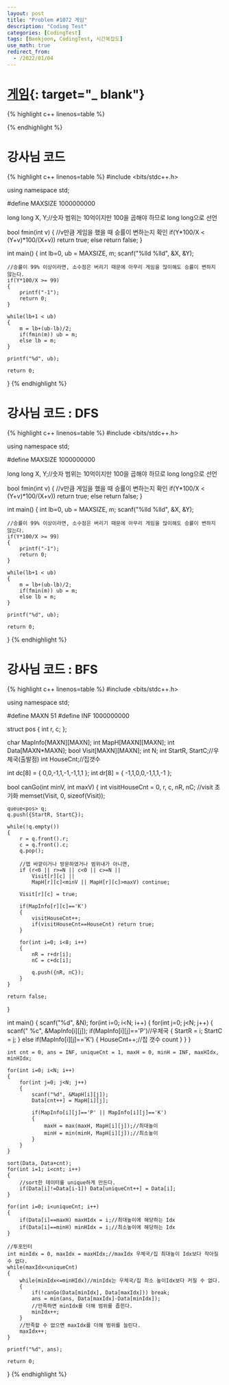 ```yaml
---
layout: post
title: "Problem #1072 게임"
description: "Coding Test"
categories: [CodingTest]
tags: [Baekjoon, CodingTest, 시간복잡도]
use_math: true
redirect_from:
  - /2022/01/04
---
```


# [게임](https://www.acmicpc.net/problem/1072){: target="_ blank"}

{% highlight c++ linenos=table %} 

{% endhighlight %}

# 강사님 코드

{% highlight c++ linenos=table %} 
#include <bits/stdc++.h>

using namespace std;

#define MAXSIZE 1000000000

long long X, Y;//숫자 범위는 10억이지만 100을 곱해야 하므로 long long으로 선언

bool fmin(int v)
{
    //v만큼 게임을 했을 때 승률이 변하는지 확인
    if(Y*100/X < (Y+v)*100/(X+v)) return true;
    else return false;
}

int main()
{
    int lb=0, ub = MAXSIZE, m;
    scanf("%lld %lld", &X, &Y);

    //승률이 99% 이상이라면, 소수점은 버리기 때문에 아무리 게임을 많이해도 승률이 변하지 않는다.
    if(Y*100/X >= 99)
    {
        printf("-1");
        return 0;
    }

    while(lb+1 < ub)
    {
        m = lb+(ub-lb)/2;
        if(fmin(m)) ub = m;
        else lb = m;
    }

    printf("%d", ub);

    return 0;
}
{% endhighlight %}

# 강사님 코드 : DFS

{% highlight c++ linenos=table %} 
#include <bits/stdc++.h>

using namespace std;

#define MAXSIZE 1000000000

long long X, Y;//숫자 범위는 10억이지만 100을 곱해야 하므로 long long으로 선언

bool fmin(int v)
{
    //v만큼 게임을 했을 때 승률이 변하는지 확인
    if(Y*100/X < (Y+v)*100/(X+v)) return true;
    else return false;
}

int main()
{
    int lb=0, ub = MAXSIZE, m;
    scanf("%lld %lld", &X, &Y);

    //승률이 99% 이상이라면, 소수점은 버리기 때문에 아무리 게임을 많이해도 승률이 변하지 않는다.
    if(Y*100/X >= 99)
    {
        printf("-1");
        return 0;
    }

    while(lb+1 < ub)
    {
        m = lb+(ub-lb)/2;
        if(fmin(m)) ub = m;
        else lb = m;
    }

    printf("%d", ub);

    return 0;
}
{% endhighlight %}

# 강사님 코드 : BFS

{% highlight c++ linenos=table %} 
#include <bits/stdc++.h>

using namespace std;

#define MAXN 51
#define INF 1000000000

struct pos
{
    int r, c;
};

char MapInfo[MAXN][MAXN];
int MapH[MAXN][MAXN];
int Data[MAXN*MAXN];
bool Visit[MAXN][MAXN];
int N;
int StartR, StartC;//우체국(출발점)
int HouseCnt;//집갯수

int dc[8] = { 0,0,-1,1,-1,-1,1,1 };
int dr[8] = { -1,1,0,0,-1,1,1,-1 };

bool canGo(int minV, int maxV)
{
    int visitHouseCnt = 0, r, c, nR, nC;
    //visit 초기화
    memset(Visit, 0, sizeof(Visit));

    queue<pos> q;
    q.push({StartR, StartC});

    while(!q.empty())
    {
        r = q.front().r;
        c = q.front().c;
        q.pop();

        //맵 바깥이거나 방문하였거나 범위내가 아니면,
        if (r<0 || r>=N || c<0 || c>=N || 
            Visit[r][c] || 
            MapH[r][c]<minV || MapH[r][c]>maxV) continue;

        Visit[r][c] = true;

        if(MapInfo[r][c]=='K')
        {
            visitHouseCnt++;
            if(visitHouseCnt==HouseCnt) return true;
        }

        for(int i=0; i<8; i++)
        {
            nR = r+dr[i];
            nC = c+dc[i];

            q.push({nR, nC});
        }
    }

    return false;
}

int main()
{
    scanf("%d", &N);
    for(int i=0; i<N; i++)
    {
        for(int j=0; j<N; j++)
        {
            scanf(" %c", &MapInfo[i][j]);
            if(MapInfo[i][j]=='P')//우체국
            {
                StartR = i;
                StartC = j;
            }
            else if(MapInfo[i][j]=='K')
            {
                HouseCnt++;//집 갯수 count
            }
        }
    }

    int cnt = 0, ans = INF, uniqueCnt = 1, maxH = 0, minH = INF, maxHIdx, minHIdx;

    for(int i=0; i<N; i++)
    {
        for(int j=0; j<N; j++)
        {
            scanf("%d", &MapH[i][j]);
            Data[cnt++] = MapH[i][j];

            if(MapInfo[i][j]=='P' || MapInfo[i][j]=='K')
            {
                maxH = max(maxH, MapH[i][j]);//최대높이
                minH = min(minH, MapH[i][j]);//최소높이
            }
        }
    }

    sort(Data, Data+cnt);
    for(int i=1; i<cnt; i++)
    {
        //sort한 데이터를 unique하게 만든다.
        if(Data[i]!=Data[i-1]) Data[uniqueCnt++] = Data[i];
    }

    for(int i=0; i<uniqueCnt; i++)
    {
        if(Data[i]==maxH) maxHIdx = i;//최대높이에 해당하는 Idx
        if(Data[i]==minH) minHIdx = i;//최소높이에 해당하는 Idx
    }

    //투포인터
    int minIdx = 0, maxIdx = maxHIdx;//maxIdx 우체국/집 최대높이 Idx보다 작아질 수 없다.
    while(maxIdx<uniqueCnt)
    {
        while(minIdx<=minHIdx)//minIdx는 우체국/집 최소 높이Idx보다 커질 수 없다.
        {
            if(!canGo(Data[minIdx], Data[maxIdx])) break;
            ans = min(ans, Data[maxIdx]-Data[minIdx]);
            //만족하면 minIdx를 더해 범위를 좁힌다.
            minIdx++;
        }
        //만족할 수 없으면 maxIdx를 더해 범위를 늘린다.
        maxIdx++;
    }

    printf("%d", ans);

    return 0;
}
{% endhighlight %}
